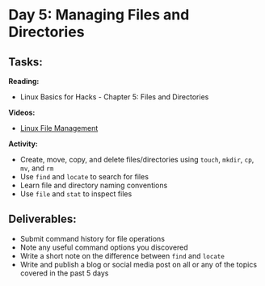 # Day 5: Managing Files and Directories

## Tasks:

__Reading:__  
- Linux Basics for Hacks - Chapter 5: Files and Directories

__Videos:__
- [Linux File Management](https://www.youtube.com/watch?v=WNQU9QFK80M&list=PLdpzxOOAlwvIBIRWcReRV-m2kgIW6V6gr&index=3&t=419s)

__Activity:__
- Create, move, copy, and delete files/directories using `touch`, `mkdir`, `cp`, `mv`, and `rm`
- Use `find` and `locate` to search for files
- Learn file and directory naming conventions
- Use `file` and `stat` to inspect files

## Deliverables:
- Submit command history for file operations
- Note any useful command options you discovered
- Write a short note on the difference between `find` and `locate`
- Write and publish a blog or social media post on all or any of the topics covered in the past 5 days
